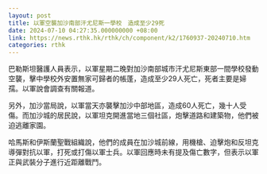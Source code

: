```yaml
---
layout: post
title: 以軍空襲加沙南部汗尤尼斯一學校　造成至少29死
date: 2024-07-10 04:27:35.000000000 +08:00
link: https://news.rthk.hk/rthk/ch/component/k2/1760937-20240710.htm
categories: rthk
---
```


巴勒斯坦醫護人員表示，以軍星期二晚對加沙南部城市汗尤尼斯東部一間學校發動空襲，擊中學校外安置無家可歸者的帳蓬，造成至少29人死亡，死者主要是婦孺。以軍說會調查有關報道。

另外，加沙當局說，以軍當天亦襲擊加沙中部地區，造成60人死亡，幾十人受傷。而加沙城的居民說，以軍坦克開進當地三個社區，炮擊道路和建築物，他們被迫逃離家園。

哈馬斯和伊斯蘭聖戰組織說，他們的成員在加沙城前線，用機槍、迫擊炮和反坦克導彈對抗以軍，打死或打傷以軍士兵。以軍回應時未有提及傷亡數字，但表示以軍正與武裝分子進行近距離戰鬥。
